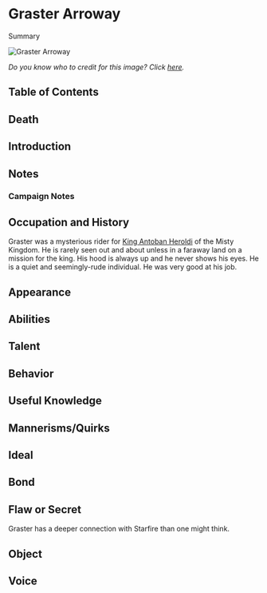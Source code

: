 # Graster Arroway <!-- omit in toc -->

Summary

![Graster Arroway](https://stmed.net/sites/default/files/the-elder-scrolls-online-hd-wallpapers-33767-9679016.jpg)

*Do you know who to credit for this image? Click [here](https://airtable.com/shr3qtfCwGUUMYQqI).*

## Table of Contents <!-- omit in toc -->

## Death

## Introduction

## Notes

### Campaign Notes

## Occupation and History

Graster was a mysterious rider for [King Antoban Heroldi](/Characters/AntobanHeroldi.md) of the Misty Kingdom. He is rarely seen out and about unless in a faraway land on a mission for the king. His hood is always up and he never shows his eyes. He is a quiet and seemingly-rude individual. He was very good at his job.

## Appearance

## Abilities

## Talent

## Behavior

## Useful Knowledge

## Mannerisms/Quirks

## Ideal

## Bond

## Flaw or Secret

Graster has a deeper connection with Starfire than one might think.

## Object

## Voice
